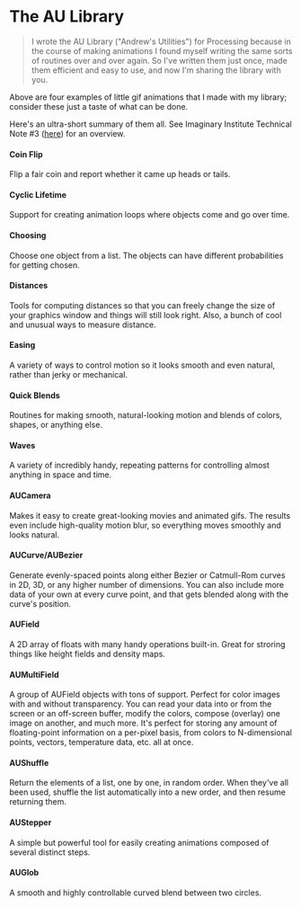 # The AU Library

> I wrote the AU Library ("Andrew's Utilities") for Processing because in the course of making animations I found myself writing the same sorts of routines over and over again. So I've written them just once, made them efficient and easy to use, and now I'm sharing the library with you.

Above are four examples of little gif animations that I made with my library; consider these just a taste of what can be done.

Here's an ultra-short summary of them all. See Imaginary Institute Technical Note #3 ([here](https://imaginary-institute.com/resources/TechNote03/TechNote03.html)) for an overview.
#### Coin Flip
Flip a fair coin and report whether it came up heads or tails.
#### Cyclic Lifetime
Support for creating animation loops where objects come and go over time.
#### Choosing
Choose one object from a list. The objects can have different probabilities for getting chosen.
#### Distances
Tools for computing distances so that you can freely change the size of your graphics window and things will still look right. Also, a bunch of cool and unusual ways to measure distance.
#### Easing
A variety of ways to control motion so it looks smooth and even natural, rather than jerky or mechanical.
#### Quick Blends
Routines for making smooth, natural-looking motion and blends of colors, shapes, or anything else.
#### Waves
A variety of incredibly handy, repeating patterns for controlling almost anything in space and time.
#### AUCamera
Makes it easy to create great-looking movies and animated gifs. The results even include high-quality motion blur, so everything moves smoothly and looks natural.
#### AUCurve/AUBezier
Generate evenly-spaced points along either Bezier or Catmull-Rom curves in 2D, 3D, or any higher number of dimensions. You can also include more data of your own at every curve point, and that gets blended along with the curve's position.
#### AUField
A 2D array of floats with many handy operations built-in. Great for stroring things like height fields and density maps.
#### AUMultiField
A group of AUField objects with tons of support. Perfect for color images with and without transparency. You can read your data into or from the screen or an off-screen buffer, modify the colors, compose (overlay) one image on another, and much more. It's perfect for storing any amount of floating-point information on a per-pixel basis, from colors to N-dimensional points, vectors, temperature data, etc. all at once.
#### AUShuffle
Return the elements of a list, one by one, in random order. When they've all been used, shuffle the list automatically into a new order, and then resume returning them.
#### AUStepper
A simple but powerful tool for easily creating animations composed of several distinct steps.
#### AUGlob
A smooth and highly controllable curved blend between two circles.
